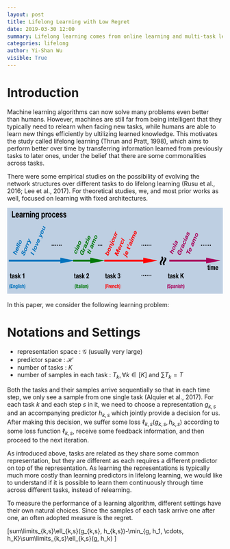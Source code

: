 ```yaml
---
layout: post
title: Lifelong Learning with Low Regret
date: 2019-03-30 12:00
summary: Lifelong learning comes from online learning and multi-task learning. We face tasks and samples sequence by sequence as usual online learning settings. However, there are more than one task which makes learning more difficult.
categories: lifelong
author: Yi-Shan Wu
visible: True
---
```


# Introduction

Machine learning algorithms can now solve many problems even better than humans. However, machines are still far from being intelligent that they typically need to relearn when facing new tasks, while humans are able to learn new things efficiently by ultilizing learned knowledge. This motivates the study called lifelong learning (Thrun and Pratt, 1998), which aims to perform better over time by transferring information learned from previously tasks to later ones, under the belief that there are some commonalities across tasks. 

There were some empirical studies on the possibility of evolving the network structures over different tasks to do lifelong learning (Rusu et al., 2016; Lee et al., 2017). For theoretical studies, we, and most prior works as well, focused on learning with fixed architectures. 

<center class="half">
  <img src="/images/lifelong/Lifelong.png" width="760" height="200" />
</center>

In this paper, we consider the following learning problem: 

# Notations and Settings

* representation space : $\mathcal{G}$ (usually very large)
* predictor space : $\mathcal{H}$
* number of tasks : $K$
* number of samples in each task : $T_k, \forall k\in [K]$ and $\sum T_k =T$

Both the tasks and their samples arrive sequentially so that in each time step, we only see a sample from one single task (Alquier et al., 2017). For each task $k$ and each step $s$ in it, we need to choose a representation $g_{k,s}$ and an accompanying predictor $h_{k,s}$  which jointly provide a decision for us. After making this decision, we suffer some loss $\ell_{k,s}(g_{k,s}, h_{k,s})$ according to some loss function $\ell_{k,s}$, receive some feedback information, and then proceed to the next iteration.

As introduced above, tasks are related as they share some common representation, but they are different as each requires a different predictor on top of the representation. As learning the representations is typically much more costly than learning predictors in lifelong learning, we would like to understand if it is possible to learn them continuously through time across different tasks, instead of relearning.

To measure the performance of a learning algorithm, different settings have their own natural choices. Since the samples of each task arrive one after one, an often adopted measure is the regret.

\[sum\limits_{k,s}\ell_{k,s}(g_{k,s}, h_{k,s})-\min_{g, h_1, \cdots, h_K}\sum\limits_{k,s}\ell_{k,s}(g, h_k) \]






